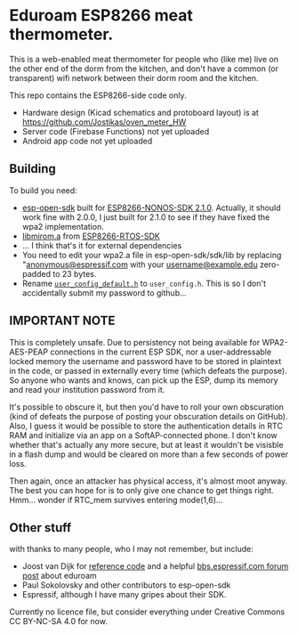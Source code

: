 Eduroam ESP8266 meat thermometer.
===

This is a web-enabled meat thermometer for people who (like me)
live on the other end of the dorm from the kitchen, and don't
have a common (or transparent) wifi network between their dorm
room and the kitchen.

This repo contains the ESP8266-side code only.
* Hardware design (Kicad schematics and protoboard layout) is at https://github.com/Jostikas/oven_meter_HW
* Server code (Firebase Functions) not yet uploaded
* Android app code not yet uploaded

Building
---
To build you need:
* [esp-open-sdk](https://github.com/pfalcon/esp-open-sdk) built for [ESP8266-NONOS-SDK 2.1.0](https://github.com/espressif/ESP8266_NONOS_SDK/tree/v2.1.0). Actually, it should work fine with 2.0.0, I just built for 2.1.0 to see if they have fixed the wpa2 implementation.
* [libmirom.a](https://github.com/espressif/ESP8266_RTOS_SDK/blob/master/lib/libmirom.a) from [ESP8266-RTOS-SDK](https://github.com/espressif/ESP8266_RTOS_SDK)
* ... I think that's it for external dependencies
* You need to edit your wpa2.a file in esp-open-sdk/sdk/lib by replacing "anonymous@espressif.com with your username@example.edu zero-padded to 23 bytes.
* Rename [`user_config_default.h`](./user/user_config_default.h) to `user_config.h`. This is so I don't accidentally submit my password to github...

IMPORTANT NOTE
---
This is completely unsafe. Due to persistency not being available for WPA2-AES-PEAP connections in the current ESP SDK, nor a user-addressable locked memory the username and password have to be stored in plaintext in the code, or passed in externally every time (which defeats the purpose). So anyone who wants and knows, can pick up the ESP, dump its memory and read your institution password from it. 

It's possible to obscure it, but then you'd have to roll your own obscuration (kind of defeats the purpose of posting your obscuration details on GitHub). Also, I guess it would be possible to store the authentication details in RTC RAM and initialize via an app on a SoftAP-connected phone. I don't know whether that's actually any more secure, but at least it wouldn't be visisble in a flash dump and would be cleared on more than a few seconds of power loss.

Then again, once an attacker has physical access, it's almost moot anyway. The best you can hope for is to only give one chance to get things right. Hmm... wonder if RTC_mem survives entering mode(1,6)...

Other stuff
---
with thanks to many people, who I may not remember, but include:
* Joost van Dijk for [reference code](https://github.com/joostd/esp8266-eduroam "esp8266-eduroam on GitHub") and a helpful [bbs.espressif.com forum post](http://bbs.espressif.com/viewtopic.php?t=2904#p11053) about eduroam
* Paul Sokolovsky and other contributors to esp-open-sdk
* Espressif, although I have many gripes about their SDK.

Currently no licence file, but consider everything under Creative Commons CC BY-NC-SA 4.0 for now.
